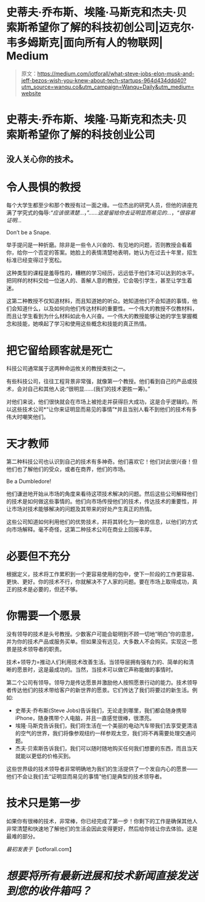 # 史蒂夫·乔布斯、埃隆·马斯克和杰夫·贝索斯希望你了解的科技初创公司|迈克尔·韦多姆斯克|面向所有人的物联网| Medium

> 原文：<https://medium.com/iotforall/what-steve-jobs-elon-musk-and-jeff-bezos-wish-you-knew-about-tech-startups-964d434ddd40?utm_source=wanqu.co&utm_campaign=Wanqu+Daily&utm_medium=website>

# 史蒂夫·乔布斯、埃隆·马斯克和杰夫·贝索斯希望你了解的科技创业公司

## 没人关心你的技术。



# 令人畏惧的教授

每个大学生都至少和那个教授有过一面之缘。一位杰出的研究人员，但他的讲座充满了学究式的侮辱:*“应该很清楚…*，*”……这是留给你去证明显而易见的…*，*“很容易证明…*



Don’t be a Snape.



举手提问是一种折磨。除非是一些令人兴奋的、有见地的问题，否则教授会看着你，给你一个否定的答案。她脸上的表情清楚地表明，她认为在过去十年里，招生标准已经变得过于宽松。

这种类型的课程是羞辱性的，糟糕的学习经历，远远低于他们本可以达到的水平。把同样的材料交给一位迷人的、善解人意的教授，它会吸引学生，甚至让学生着迷。

这第二种教授不仅知道材料，而且知道她的听众。她知道他们不会知道的事情，他们会知道什么，以及如何向他们传达材料的重要性。一个伟大的教授不仅教材料，而且让学生看到为什么材料如此令人兴奋。一个伟大的教授能够让她的学生掌握概念和技能，她唤起了学习和使用这些概念和技能的真正热情。

# 把它留给顾客就是死亡

科技公司通常属于这两种命运攸关的教授类别之一。

有些科技公司，往往工程背景非常强，就像第一个教授。他们看到自己的产品或技术，会对自己和其他人说:“很明显……(我们的技术更胜一筹)。”

对他们来说，他们很快就会在市场上被抢走并获得巨大成功，这是合乎逻辑的。所以这些技术公司*“让你来证明显而易见的事情”*并且当别人看不到他们的技术有多伟大时嘲笑他们。

# 天才教师

第二种科技公司也认识到自己的技术有多神奇。他们喜欢它！他们对此很兴奋！但他们也了解他们的受众，或者在商界，他们的市场。



Be a Dumbledore!



他们谦逊地开始从市场的角度来看待这项技术解决的问题。然后这些公司解释他们的技术是如何做这些事情的。他们向市场传授他们的技术，传达技术的重要性，并让市场对技术能够解决的问题及其带来的好处产生真正的热情。

这些公司知道如何利用他们的优势技术，并将其转化为一致的信息，以他们的方式向市场解释。毫不奇怪，这第二种技术公司在商业上回报丰厚。

# 必要但不充分

根据定义，技术将工作累积到一个更容易使用的包中，使下一阶段的工作更容易、更快、更好。你的技术不行，你就解决不了人家的问题。要在市场上取得成功，真正的技术是必要的，但还不够。

# 你需要一个愿景

没有领导的技术是头号教授。少数客户可能会聪明到不顾一切地“明白”你的意思，并为你的技术产品或服务买单。但如果没有远见，大多数人不会购买。实现这一愿景是技术领导者的职责。

技术+领导力=推动人们利用技术改善生活。当领导层拥有强有力的、简单的和清晰的愿景时，这是最成功的。当然，当技术可以做它声称能做的事情时。

第二个公司有领导。领导力是传达愿景并激励他人按照愿景行动的能力。技术领导者传达他们的技术带给客户的新世界的愿景。它们传达了我们将要过的新生活。例如:

*   史蒂夫·乔布斯(Steve Jobs)告诉我们，无论走到哪里，我们都会随身携带 iPhone，随身携带个人电脑，并且一直感觉很棒，很漂亮。
*   埃隆·马斯克告诉我们，我们将生活在一个美丽的电动汽车带我们去享受更清洁的空气的世界，我们将像参观纽约一样参观太空，我们将不再需要处理交通问题。
*   杰夫·贝索斯告诉我们，我们可以随时随地购买任何我们想要的东西，而且当天就能以更低的价格买到。

这些世界级的技术领导者非常明确地为我们的生活提供了一个发自内心的愿景——他们不会让我们去“证明显而易见的事情”他们是典型的技术领导者。

# 技术只是第一步

如果你有很棒的技术，非常棒，你已经完成了第一步！你剩下的工作是确保其他人非常清楚和快速地了解他们的生活会因此变得更好，然后给你钱让你去体验。这是最难的部分。

*最初发表于*【iotforall.com】



# *想要将所有最新进展和技术新闻直接发送到您的收件箱吗？*



